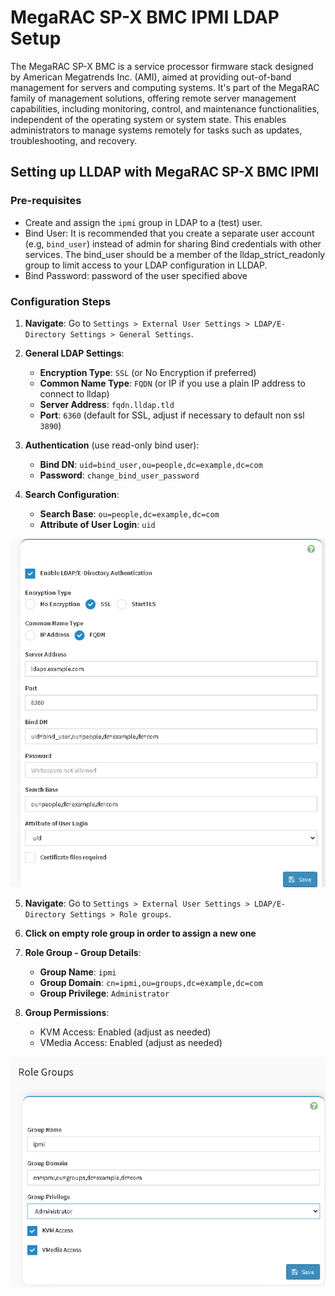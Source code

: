 # MegaRAC SP-X BMC IPMI LDAP Setup

The MegaRAC SP-X BMC is a service processor firmware stack designed by American Megatrends Inc. (AMI), aimed at providing out-of-band management for servers and computing systems. 
It's part of the MegaRAC family of management solutions, offering remote server management capabilities, including monitoring, control, and maintenance functionalities, independent of the operating system or system state. 
This enables administrators to manage systems remotely for tasks such as updates, troubleshooting, and recovery.

## Setting up LLDAP with MegaRAC SP-X BMC IPMI

### Pre-requisites
- Create and assign the `ipmi` group in LDAP to a (test) user.
- Bind User: It is recommended that you create a separate user account (e.g, `bind_user`) instead of admin for sharing Bind credentials with other services. The bind_user should be a member of the lldap_strict_readonly group to limit access to your LDAP configuration in LLDAP.
- Bind Password: password of the user specified above

### Configuration Steps

1. **Navigate**: Go to `Settings > External User Settings > LDAP/E-Directory Settings > General Settings`.

2. **General LDAP Settings**:
    - **Encryption Type**: `SSL` (or No Encryption if preferred)
    - **Common Name Type**: `FQDN` (or IP if you use a plain IP address to connect to lldap)
    - **Server Address**: `fqdn.lldap.tld`
    - **Port**: `6360` (default for SSL, adjust if necessary to default non ssl `3890`)

3. **Authentication** (use read-only bind user):
    - **Bind DN**: `uid=bind_user,ou=people,dc=example,dc=com`
    - **Password**: `change_bind_user_password`

4. **Search Configuration**:
    - **Search Base**: `ou=people,dc=example,dc=com`
    - **Attribute of User Login**: `uid`

![image](https://github.com/lldap/lldap/blob/main/example_configs/images/megarac_user.png)

5. **Navigate**: Go to `Settings > External User Settings > LDAP/E-Directory Settings > Role groups`.

6. **Click on empty role group in order to assign a new one**

7. **Role Group - Group Details**:
    - **Group Name**: `ipmi`
    - **Group Domain**: `cn=ipmi,ou=groups,dc=example,dc=com`
    - **Group Privilege**: `Administrator`

8. **Group Permissions**:
    - KVM Access: Enabled (adjust as needed)
    - VMedia Access: Enabled (adjust as needed)

![image](https://github.com/lldap/lldap/blob/main/example_configs/images/megarac_group.png)

